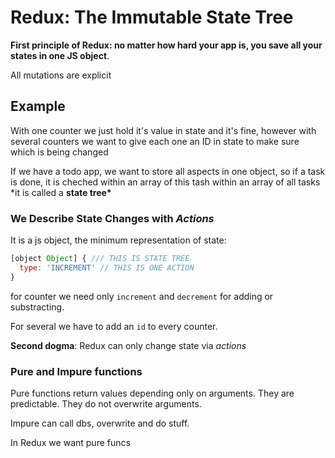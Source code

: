 # Redux: The Immutable State Tree

**First principle of Redux: no matter how hard your app is, you save all your states in one JS object**.

All mutations are explicit

## Example

With one counter we just hold it's value in state and it's fine, however with several counters we want to give each one an ID in state to make sure which is being changed

If we have a todo app, we want to store all aspects in one object, so if a task is done, it is cheched within an array of this tash within an array of all tasks \*it is called a **state tree\***

### We Describe State Changes with _Actions_

It is a js object, the minimum representation of state:

```js
[object Object] { /// THIS IS STATE TREE
  type: 'INCREMENT' // THIS IS ONE ACTION
}
```

for counter we need only `increment` and `decrement` for adding or substracting.

For several we have to add an `id` to every counter.

**Second dogma**: Redux can only change state via _actions_

### Pure and Impure functions

Pure functions return values depending only on arguments. They are predictable. They do not overwrite arguments.

Impure can call dbs, overwrite and do stuff.

In Redux we want pure funcs
